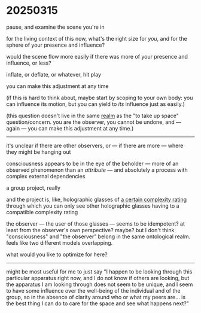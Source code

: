 # 20250315

pause, and examine the scene you're in

for the living context of this now, what's the right size for _you_, and for the sphere of your presence and influence?

would the scene flow more easily if there was more of your presence and influence, or less?

inflate, or deflate, or whatever, hit play

you can make this adjustment at any time

(if this is hard to think about, maybe start by scoping to your own body: you can influence its motion, but you can yield to _its_ influence just as easily.)

(this question doesn't live in the same [realm](../../../2021/07/02.md) as the "to take up space" question/concern. you are the observer, you cannot be undone, and — again — you can make this adjustment at any time.)

***

it's unclear if there are other observers, or — if there are more — where they might be hanging out

consciousness appears to be in the eye of the beholder — more of an observed phenomenon than an _attribute_ — and absolutely a process with complex external dependencies

a group project, really

and the project is, like, holographic glasses of [a certain complexity rating](../../../2024/06/15/) through which you can only see other holographic glasses having to a compatible complexity rating

the observer — the user of those glasses — seems to be idempotent? at least from the observer's own perspective? maybe? but I don't think "consciousness" and "the observer" belong in the same ontological realm. feels like two different models overlapping.

what would you like to optimize for here?

***

might be most useful for me to just say "I happen to be looking through this particular apparatus right now, and I do not know if others are looking, but the apparatus I am looking through does not seem to be unique, and I seem to have some influence over the well-being of the individual and of the group, so in the absence of clarity around who or what my peers are... is the best thing I can do to care for the space and see what happens next?"
